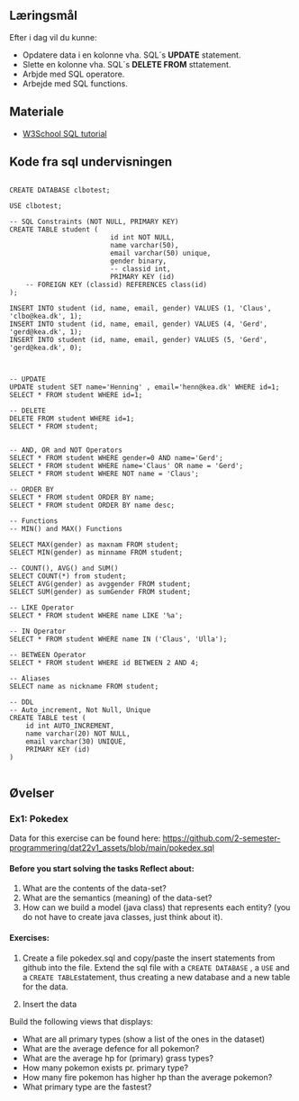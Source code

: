 
## Læringsmål
Efter i dag vil du kunne:

* Opdatere data i en kolonne vha. SQL´s **UPDATE** statement.
* Slette en kolonne vha. SQL´s **DELETE FROM** sttatement.
* Arbjde med SQL operatore.
* Arbejde med SQL functions.

## Materiale
* [W3School SQL tutorial](https://www.w3schools.com/sql/)

## Kode fra sql undervisningen 

```

CREATE DATABASE clbotest;

USE clbotest;

-- SQL Constraints (NOT NULL, PRIMARY KEY)
CREATE TABLE student (
                         id int NOT NULL,
                         name varchar(50),
                         email varchar(50) unique,
                         gender binary,
                         -- classid int,
                         PRIMARY KEY (id)
    -- FOREIGN KEY (classid) REFERENCES class(id)
);

INSERT INTO student (id, name, email, gender) VALUES (1, 'Claus', 'clbo@kea.dk', 1);
INSERT INTO student (id, name, email, gender) VALUES (4, 'Gerd', 'gerd@kea.dk', 1);
INSERT INTO student (id, name, email, gender) VALUES (5, 'Gerd', 'gerd@kea.dk', 0);



-- UPDATE
UPDATE student SET name='Henning' , email='henn@kea.dk' WHERE id=1;
SELECT * FROM student WHERE id=1;

-- DELETE
DELETE FROM student WHERE id=1;
SELECT * FROM student;


-- AND, OR and NOT Operators
SELECT * FROM student WHERE gender=0 AND name='Gerd';
SELECT * FROM student WHERE name='Claus' OR name = 'Gerd';
SELECT * FROM student WHERE NOT name = 'Claus';

-- ORDER BY
SELECT * FROM student ORDER BY name;
SELECT * FROM student ORDER BY name desc;

-- Functions
-- MIN() and MAX() Functions

SELECT MAX(gender) as maxnam FROM student;
SELECT MIN(gender) as minname FROM student;

-- COUNT(), AVG() and SUM()
SELECT COUNT(*) from student;
SELECT AVG(gender) as avggender FROM student;
SELECT SUM(gender) as sumGender FROM student;

-- LIKE Operator
SELECT * FROM student WHERE name LIKE '%a';

-- IN Operator
SELECT * FROM student WHERE name IN ('Claus', 'Ulla');

-- BETWEEN Operator
SELECT * FROM student WHERE id BETWEEN 2 AND 4;

-- Aliases
SELECT name as nickname FROM student;

-- DDL
-- Auto_increment, Not Null, Unique
CREATE TABLE test (
    id int AUTO_INCREMENT,
    name varchar(20) NOT NULL,
    email varchar(30) UNIQUE,
    PRIMARY KEY (id)
)


```



## Øvelser

### Ex1: Pokedex

Data for this exercise can be found here: https://github.com/2-semester-programmering/dat22v1_assets/blob/main/pokedex.sql

#### Before you start solving the tasks Reflect about:

1. What are the contents of the data-set?
2. What are the semantics (meaning) of the data-set?
3. How can we build a model (java class) that represents each entity? (you do not have to create java classes, just think about it).

#### Exercises:
1. Create a file pokedex.sql and copy/paste the insert statements from github into the file. 
Extend the sql file with a ```` CREATE DATABASE ```` , a ```` USE ```` and a ```` CREATE TABLE ````statement, thus creating a new database and a new table for the data.

2. Insert the data

Build the following views that displays:
* What are all primary types (show a list of the ones in the dataset)
* What are the average defence for all pokemon?
* What are the average hp for (primary) grass types?
* How many pokemon exists pr. primary type?
* How many fire pokemon has higher hp than the average pokemon?
* What primary type are the fastest?





